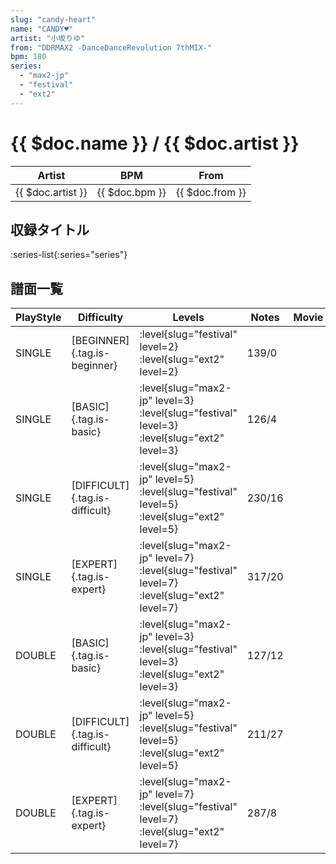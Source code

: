 ```yaml
---
slug: "candy-heart"
name: "CANDY♥"
artist: "小坂りゆ"
from: "DDRMAX2 -DanceDanceRevolution 7thMIX-"
bpm: 180
series:
  - "max2-jp"
  - "festival"
  - "ext2"
---
```


# {{ $doc.name }} / {{ $doc.artist }}

|Artist|BPM|From|
|------|---|----|
|{{ $doc.artist }}|{{ $doc.bpm }}|{{ $doc.from }}|

## 収録タイトル

:series-list{:series="series"}

## 譜面一覧

|PlayStyle|Difficulty|Levels|Notes|Movie|
|---------|----------|------|-----|-----|
|SINGLE|[BEGINNER]{.tag.is-beginner}|:level{slug="festival" level=2} :level{slug="ext2" level=2}|139/0||
|SINGLE|[BASIC]{.tag.is-basic}|:level{slug="max2-jp" level=3} :level{slug="festival" level=3} :level{slug="ext2" level=3}|126/4||
|SINGLE|[DIFFICULT]{.tag.is-difficult}|:level{slug="max2-jp" level=5} :level{slug="festival" level=5} :level{slug="ext2" level=5}|230/16||
|SINGLE|[EXPERT]{.tag.is-expert}|:level{slug="max2-jp" level=7} :level{slug="festival" level=7} :level{slug="ext2" level=7}|317/20||
|DOUBLE|[BASIC]{.tag.is-basic}|:level{slug="max2-jp" level=3} :level{slug="festival" level=3} :level{slug="ext2" level=3}|127/12||
|DOUBLE|[DIFFICULT]{.tag.is-difficult}|:level{slug="max2-jp" level=5} :level{slug="festival" level=5} :level{slug="ext2" level=5}|211/27||
|DOUBLE|[EXPERT]{.tag.is-expert}|:level{slug="max2-jp" level=7} :level{slug="festival" level=7} :level{slug="ext2" level=7}|287/8||
